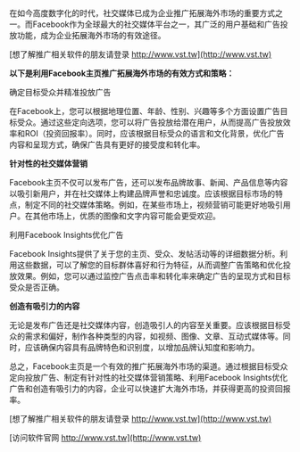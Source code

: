 在如今高度数字化的时代，社交媒体已成为企业推广拓展海外市场的重要方式之一。而Facebook作为全球最大的社交媒体平台之一，其广泛的用户基础和广告投放功能，成为企业拓展海外市场的有效途径。

[想了解推广相关软件的朋友请登录 http://www.vst.tw](http://www.vst.tw)

**以下是利用Facebook主页推广拓展海外市场的有效方式和策略：**

确定目标受众并精准投放广告

在Facebook上，您可以根据地理位置、年龄、性别、兴趣等多个方面设置广告目标受众。通过这些定向选项，您可以将广告投放给潜在用户，从而提高广告投放效率和ROI（投资回报率）。同时，应该根据目标受众的语言和文化背景，优化广告内容和呈现方式，确保广告具有更好的接受度和转化率。

**针对性的社交媒体营销**

Facebook主页不仅可以发布广告，还可以发布品牌故事、新闻、产品信息等内容以吸引新用户，并在社交媒体上构建品牌声誉和忠诚度。应该根据目标市场的特点，制定不同的社交媒体策略。例如，在某些市场上，视频营销可能更好地吸引用户。在其他市场上，优质的图像和文字内容可能会更受欢迎。

利用Facebook Insights优化广告

Facebook Insights提供了关于您的主页、受众、发帖活动等的详细数据分析。利用这些数据，可以了解您的目标群体喜好和行为特征，从而调整广告策略和优化投放效果。例如，您可以通过监控广告点击率和转化率来确定广告的呈现方式和目标受众是否正确。

**创造有吸引力的内容**

无论是发布广告还是社交媒体内容，创造吸引人的内容至关重要。应该根据目标受众的需求和偏好，制作各种类型的内容，如视频、图像、文章、互动式媒体等。同时，应该确保内容具有品牌特色和识别度，以增加品牌认知度和影响力。

总之，Facebook主页是一个有效的推广拓展海外市场的渠道。通过根据目标受众定向投放广告、制定有针对性的社交媒体营销策略、利用Facebook Insights优化广告和创造有吸引力的内容，企业可以快速扩大海外市场，并获得更高的投资回报率。

[想了解推广相关软件的朋友请登录 http://www.vst.tw](http://www.vst.tw)


[访问软件官网 http://www.vst.tw](http://www.vst.tw)
